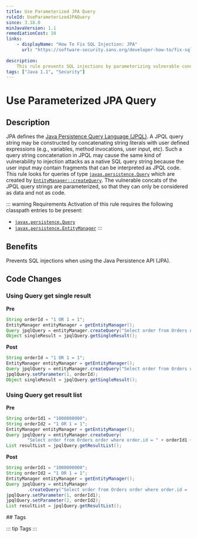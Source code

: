 ```yaml
---
title: Use Parameterized JPA Query
ruleId: UseParameterizedJPAQuery
since: 3.18.0
minJavaVersion: 1.1
remediationCost: 10
links:
    - displayName: "How To Fix SQL Injection: JPA"
      url: "https://software-security.sans.org/developer-how-to/fix-sql-injection-in-java-persistence-api-jpa"
    
description:
    This rule prevents SQL injections by parameterizing vulnerable concats of a JPQL query string. Thus, vulnerable fragments of JPQL query string can only be considered as data and not as code.
tags: ["Java 1.1", "Security"]
---
```


# Use Parameterized JPA Query

## Description

JPA defines the [Java Persistence Query Language (JPQL)](https://docs.oracle.com/javaee/7/tutorial/persistence-querylanguage005.htm#BNBUF).
A JPQL query string may be constructed by concatenating string literals with user defined expressions (e.g., variables, method invocations, user input, etc). 
Such a query string concatenation in JPQL may cause the same kind of vulnerability to injection attacks as a native SQL query string because the user input may contain fragments that can be interpreted as JPQL code.  
This rule looks for queries of type [`javax.persistence.Query`](https://docs.oracle.com/javaee/7/api/javax/persistence/Query.html) which are created by [`EntityManager::createQuery`](https://docs.oracle.com/javaee/7/api/javax/persistence/EntityManager.html#createQuery-java.lang.String-).
The vulnerable concats of the JPQL query strings are parameterized, so that they can only be considered as data and not as code.

::: warning Requirements
Activation of this rule requires the following classpath entries to be present:

* [`javax.persistence.Query`](https://docs.oracle.com/javaee/7/api/javax/persistence/Query.html)
* [`javax.persistence.EntityManager`](https://docs.oracle.com/javaee/7/api/javax/persistence/EntityManager.html)
:::

## Benefits

Prevents SQL injections when using the Java Persistence API (JPA).


## Code Changes

### Using Query get single result

__Pre__
```java
String orderId = "1 OR 1 = 1";
EntityManager entityManager = getEntityManager();
Query jpqlQuery = entityManager.createQuery("Select order from Orders order where order.id = " + orderId);
Object singleResult = jpqlQuery.getSingleResult();
```

__Post__
```java
String orderId = "1 OR 1 = 1";
EntityManager entityManager = getEntityManager();
Query jpqlQuery = entityManager.createQuery("Select order from Orders order where order.id =  ?1");
jpqlQuery.setParameter(1, orderId);
Object singleResult = jpqlQuery.getSingleResult();
```


### Using Query get result list

__Pre__
```java
String orderId1 = "1000000000";
String orderId2 = "1 OR 1 = 1";
EntityManager entityManager = getEntityManager();
Query jpqlQuery = entityManager.createQuery(
		"Select order from Orders order where order.id = " + orderId1 + " or order.id = " + orderId2);
List resultList = jpqlQuery.getResultList();
```

__Post__
```java
String orderId1 = "1000000000";
String orderId2 = "1 OR 1 = 1";
EntityManager entityManager = getEntityManager();
Query jpqlQuery = entityManager
		.createQuery("Select order from Orders order where order.id =  ?1" + " or order.id =  ?2");
jpqlQuery.setParameter(1, orderId1);
jpqlQuery.setParameter(2, orderId2);
List resultList = jpqlQuery.getResultList();
```


<VersionNotice />
## Tags

::: tip Tags
<TagLinks />
:::